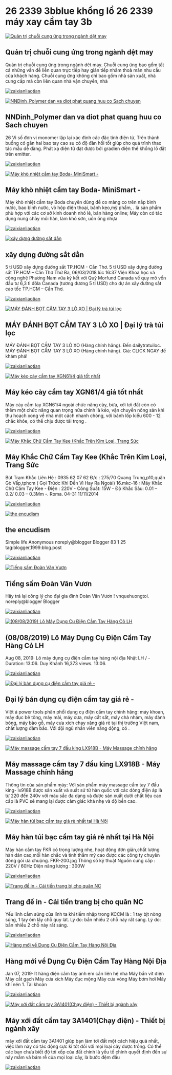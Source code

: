 # 26 2339 3bblue khổng lồ 26 2339 máy xay cầm tay 3b
<a href="https://mnn.zoosnet.net/LR/Chatpre.aspx?id=MNN94995150&p=https://topgrinding.com/" target="_blank">![Quản trị chuỗi cung ứng trong ngành dệt may](https://github.com/technlg/images/blob/main/44.jpg)</a>
## Quản trị chuỗi cung ứng trong ngành dệt may
Quản trị chuỗi cung ứng trong ngành dêt may. Chuỗi cung ứng bao gồm tất cả những vấn đề liên quan trực tiếp hay gián tiếp nhằm thoả mãn nhu cầu của khách hàng. Chuỗi cung ứng không chỉ bao gồm nhà sản xuất, nhà cung cấp mà còn liên quan nhà vận chuyển, nhà
<a href="https://mnn.zoosnet.net/LR/Chatpre.aspx?id=MNN94995150&p=https://topgrinding.com/" target="_blank"><img src="https://github.com/technlg/images/raw/main/chat11.jpg" alt="zaixianliaotian"/></a><a href="//whatsapp.shibangsoft.com/WhatsApp.php" ><img src="https://github.com/technlg/images/raw/main/chat11.png" alt=""></a>
<a href="https://mnn.zoosnet.net/LR/Chatpre.aspx?id=MNN94995150&p=https://topgrinding.com/" target="_blank">![NNDinh_Polymer dan va diot phat quang huu co Sach chuyen ](https://github.com/technlg/images/blob/main/10.jpg)</a>
## NNDinh_Polymer dan va diot phat quang huu co Sach chuyen 
26 Vì số đơn vị monomer lặp lại xác định các đặc tính điện tử,  Trên thành buồng có gắn hai bao tay cao su có độ đàn hồi tốt giúp cho quá trình thao tác mẫu dễ dàng.  Phát xạ điện tử đạt được bởi gradien điện thế khổng lồ đặt trên emitter.
<a href="https://mnn.zoosnet.net/LR/Chatpre.aspx?id=MNN94995150&p=https://topgrinding.com/" target="_blank"><img src="https://github.com/technlg/images/raw/main/chat11.jpg" alt="zaixianliaotian"/></a><a href="//whatsapp.shibangsoft.com/WhatsApp.php" ><img src="https://github.com/technlg/images/raw/main/chat11.png" alt=""></a>
<a href="https://mnn.zoosnet.net/LR/Chatpre.aspx?id=MNN94995150&p=https://topgrinding.com/" target="_blank">![Máy khò nhiệt cầm tay Boda- MiniSmart - ](https://github.com/technlg/images/blob/main/54.jpg)</a>
## Máy khò nhiệt cầm tay Boda- MiniSmart - 
Máy khò nhiệt cầm tay Boda chuyên dùng để co màng co trên nắp bình nước, bao bình nước, vỏ hộp điện thoại, bánh kẹo,mỹ phẩm, . là sản phẩm phù hợp với các cơ sở kinh doanh nhỏ lẻ, bán hàng online; Máy còn có tác dụng nung chảy mối hàn, làm khô sơn, uốn ống nhựa 
<a href="https://mnn.zoosnet.net/LR/Chatpre.aspx?id=MNN94995150&p=https://topgrinding.com/" target="_blank"><img src="https://github.com/technlg/images/raw/main/chat11.jpg" alt="zaixianliaotian"/></a><a href="//whatsapp.shibangsoft.com/WhatsApp.php" ><img src="https://github.com/technlg/images/raw/main/chat11.png" alt=""></a>
<a href="https://mnn.zoosnet.net/LR/Chatpre.aspx?id=MNN94995150&p=https://topgrinding.com/" target="_blank">![xây dựng đường sắt dằn](https://github.com/technlg/images/blob/main/40.jpg)</a>
## xây dựng đường sắt dằn
5 tỉ USD xây dựng đường sắt TP.HCM - Cần Thơ. 5 tỉ USD xây dựng đường sắt TP.HCM – Cần Thơ Thứ Ba, 06/03/2018 lúc 16:37 Viện Khoa học và công nghệ Phương Nam vừa ký kết với Quỹ Morfund Canada về quy mô vốn đầu tư 6,3 tỉ đôla Canada (tương đương 5 tỉ USD) cho dự án xây đường sắt cao tốc TP.HCM – Cần Thơ.
<a href="https://mnn.zoosnet.net/LR/Chatpre.aspx?id=MNN94995150&p=https://topgrinding.com/" target="_blank"><img src="https://github.com/technlg/images/raw/main/chat11.jpg" alt="zaixianliaotian"/></a><a href="//whatsapp.shibangsoft.com/WhatsApp.php" ><img src="https://github.com/technlg/images/raw/main/chat11.png" alt=""></a>
<a href="https://mnn.zoosnet.net/LR/Chatpre.aspx?id=MNN94995150&p=https://topgrinding.com/" target="_blank">![MÁY ĐÁNH BỌT CẦM TAY 3 LÒ XO | Đại lý trà túi lọc](https://github.com/technlg/images/blob/main/11.jpg)</a>
## MÁY ĐÁNH BỌT CẦM TAY 3 LÒ XO | Đại lý trà túi lọc
MÁY ĐÁNH BỌT CẦM TAY 3 LÒ XO (Hàng chính hãng). Đến dailytratuiloc. MÁY ĐÁNH BỌT CẦM TAY 3 LÒ XO (Hàng chính hãng). Giá: CLICK NGAY để khám phá!
<a href="https://mnn.zoosnet.net/LR/Chatpre.aspx?id=MNN94995150&p=https://topgrinding.com/" target="_blank"><img src="https://github.com/technlg/images/raw/main/chat11.jpg" alt="zaixianliaotian"/></a><a href="//whatsapp.shibangsoft.com/WhatsApp.php" ><img src="https://github.com/technlg/images/raw/main/chat11.png" alt=""></a>
<a href="https://mnn.zoosnet.net/LR/Chatpre.aspx?id=MNN94995150&p=https://topgrinding.com/" target="_blank">![Máy kéo cày cầm tay XGN61/4 giá tốt nhất](https://github.com/technlg/images/blob/main/12.jpg)</a>
## Máy kéo cày cầm tay XGN61/4 giá tốt nhất
Máy cày cầm tay XGN61/4 ngoài chức năng cày, bừa, xới tơi đất còn có thêm một chức năng quan trọng nữa chính là kéo, vận chuyển nông sản khi thu hoạch xong về nhà một cách nhanh chóng, với bánh lốp kiểu 600 - 12 chắc khỏe, có thể chịu được tải trọng .
<a href="https://mnn.zoosnet.net/LR/Chatpre.aspx?id=MNN94995150&p=https://topgrinding.com/" target="_blank"><img src="https://github.com/technlg/images/raw/main/chat11.jpg" alt="zaixianliaotian"/></a><a href="//whatsapp.shibangsoft.com/WhatsApp.php" ><img src="https://github.com/technlg/images/raw/main/chat11.png" alt=""></a>
<a href="https://mnn.zoosnet.net/LR/Chatpre.aspx?id=MNN94995150&p=https://topgrinding.com/" target="_blank">![Máy Khắc Chữ Cầm Tay Kee (Khắc Trên Kim Loại, Trang Sức ](https://github.com/technlg/images/blob/main/24.jpg)</a>
## Máy Khắc Chữ Cầm Tay Kee (Khắc Trên Kim Loại, Trang Sức 
Bút Trạm Khắc Liên Hệ : 0935 62 07 62 Đ/c : 275/70 Quang Trung,p10,quận Gò Vấp,tphcm ( Gọi Trứơc Khi Đến Vì Hay Ra Ngoài) 16.mkc-16 : Máy Khắc Chữ Cầm Tay Kee - Điện : 220V - Công Suất: 15W - Độ Khắc Sâu: 0.01 – 0.2/ 0.03 – 0.3Mm -. Roma. 04-31 11/11/2014
<a href="https://mnn.zoosnet.net/LR/Chatpre.aspx?id=MNN94995150&p=https://topgrinding.com/" target="_blank"><img src="https://github.com/technlg/images/raw/main/chat11.jpg" alt="zaixianliaotian"/></a><a href="//whatsapp.shibangsoft.com/WhatsApp.php" ><img src="https://github.com/technlg/images/raw/main/chat11.png" alt=""></a>
<a href="https://mnn.zoosnet.net/LR/Chatpre.aspx?id=MNN94995150&p=https://topgrinding.com/" target="_blank">![the encudism](https://github.com/technlg/images/blob/main/27.jpg)</a>
## the encudism
Simple life Anonymous noreply@blogger Blogger 83 1 25 tag:blogger,1999:blog.post 
<a href="https://mnn.zoosnet.net/LR/Chatpre.aspx?id=MNN94995150&p=https://topgrinding.com/" target="_blank"><img src="https://github.com/technlg/images/raw/main/chat11.jpg" alt="zaixianliaotian"/></a><a href="//whatsapp.shibangsoft.com/WhatsApp.php" ><img src="https://github.com/technlg/images/raw/main/chat11.png" alt=""></a>
<a href="https://mnn.zoosnet.net/LR/Chatpre.aspx?id=MNN94995150&p=https://topgrinding.com/" target="_blank">![Tiếng sấm Đoàn Văn Vươn](https://github.com/technlg/images/blob/main/20.jpg)</a>
## Tiếng sấm Đoàn Văn Vươn
Hãy trả lại công lý cho đại gia đình Đoàn Văn Vươn ! vnquehuongtoi. noreply@blogger Blogger 
<a href="https://mnn.zoosnet.net/LR/Chatpre.aspx?id=MNN94995150&p=https://topgrinding.com/" target="_blank"><img src="https://github.com/technlg/images/raw/main/chat11.jpg" alt="zaixianliaotian"/></a><a href="//whatsapp.shibangsoft.com/WhatsApp.php" ><img src="https://github.com/technlg/images/raw/main/chat11.png" alt=""></a>
<a href="https://mnn.zoosnet.net/LR/Chatpre.aspx?id=MNN94995150&p=https://topgrinding.com/" target="_blank">![(08/08/2019) Lô Máy Dụng Cụ Điện Cầm Tay Hàng Cỏ LH ](https://github.com/technlg/images/blob/main/33.jpg)</a>
## (08/08/2019) Lô Máy Dụng Cụ Điện Cầm Tay Hàng Cỏ LH 
Aug 08, 2019· Lô máy dụng cụ điện cầm tay hàng nội địa Nhật LH / - Duration: 13:06. Duy Khánh 16,373 views. 13:06.
<a href="https://mnn.zoosnet.net/LR/Chatpre.aspx?id=MNN94995150&p=https://topgrinding.com/" target="_blank"><img src="https://github.com/technlg/images/raw/main/chat11.jpg" alt="zaixianliaotian"/></a><a href="//whatsapp.shibangsoft.com/WhatsApp.php" ><img src="https://github.com/technlg/images/raw/main/chat11.png" alt=""></a>
<a href="https://mnn.zoosnet.net/LR/Chatpre.aspx?id=MNN94995150&p=https://topgrinding.com/" target="_blank">![Đại lý bán dụng cụ điện cầm tay giá rẻ - ](https://github.com/technlg/images/blob/main/34.jpg)</a>
## Đại lý bán dụng cụ điện cầm tay giá rẻ - 
Việt á power tools phân phối dụng cụ điện cầm tay chính hãng: máy khoan, máy đục bê tông, máy mài, máy cưa, máy cắt sắt, máy chà nhám, máy đánh bóng, máy bào gỗ, máy cưa xích chạy xăng giá rẻ tại thị trường Việt nam, chất lượng đảm bảo. Với đội ngũ nhân viên năng động, có .
<a href="https://mnn.zoosnet.net/LR/Chatpre.aspx?id=MNN94995150&p=https://topgrinding.com/" target="_blank"><img src="https://github.com/technlg/images/raw/main/chat11.jpg" alt="zaixianliaotian"/></a><a href="//whatsapp.shibangsoft.com/WhatsApp.php" ><img src="https://github.com/technlg/images/raw/main/chat11.png" alt=""></a>
<a href="https://mnn.zoosnet.net/LR/Chatpre.aspx?id=MNN94995150&p=https://topgrinding.com/" target="_blank">![Máy massage cầm tay 7 đầu king LX918B - Máy Massage chính hãng](https://github.com/technlg/images/blob/main/36.jpg)</a>
## Máy massage cầm tay 7 đầu king LX918B - Máy Massage chính hãng
Thông tin của sản phẩm máy: Với sản phẩm máy massage cầm tay 7 đầu king- lx918B được sản xuất và suất sứ từ hàn quốc với các dòng điện áp là từ 220 đến 240v với màu sắc đa dạng và được sản xuất dưới chất liệu cao cấp là PVC sẽ mang lại được cảm giác khá nhẹ và độ bền cao.
<a href="https://mnn.zoosnet.net/LR/Chatpre.aspx?id=MNN94995150&p=https://topgrinding.com/" target="_blank"><img src="https://github.com/technlg/images/raw/main/chat11.jpg" alt="zaixianliaotian"/></a><a href="//whatsapp.shibangsoft.com/WhatsApp.php" ><img src="https://github.com/technlg/images/raw/main/chat11.png" alt=""></a>
<a href="https://mnn.zoosnet.net/LR/Chatpre.aspx?id=MNN94995150&p=https://topgrinding.com/" target="_blank">![Máy hàn túi bạc cầm tay giá rẻ nhất tại Hà Nội ](https://github.com/technlg/images/blob/main/55.jpg)</a>
## Máy hàn túi bạc cầm tay giá rẻ nhất tại Hà Nội 
Máy hàn cầm tay FKR có trọng lượng nhẹ, hoạt động đơn giản,chất lượng hàn dán cao,mối hàn chắc và tính thẩm mỹ cao được các công ty chuyên đóng gói ưa chuộng. FKR-200.jpg Thông số kỹ thuật Nguồn cung cấp : 220V / 60Hz Điện năng lượng : 300W
<a href="https://mnn.zoosnet.net/LR/Chatpre.aspx?id=MNN94995150&p=https://topgrinding.com/" target="_blank"><img src="https://github.com/technlg/images/raw/main/chat11.jpg" alt="zaixianliaotian"/></a><a href="//whatsapp.shibangsoft.com/WhatsApp.php" ><img src="https://github.com/technlg/images/raw/main/chat11.png" alt=""></a>
<a href="https://mnn.zoosnet.net/LR/Chatpre.aspx?id=MNN94995150&p=https://topgrinding.com/" target="_blank">![Trang để in - Cải tiến trang bị cho quân NC](https://github.com/technlg/images/blob/main/41.jpg)</a>
## Trang để in - Cải tiến trang bị cho quân NC
Yếu lĩnh cầm súng của lính ta khi tiềm nhập trong KCCM là : 1 tay bịt nòng súng, 1 tay ôm lấy chỗ quy lát. Lý do: bắn nhiều 2 chỗ này rất sáng. Lý do: bắn nhiều 2 chỗ này rất sáng.
<a href="https://mnn.zoosnet.net/LR/Chatpre.aspx?id=MNN94995150&p=https://topgrinding.com/" target="_blank"><img src="https://github.com/technlg/images/raw/main/chat11.jpg" alt="zaixianliaotian"/></a><a href="//whatsapp.shibangsoft.com/WhatsApp.php" ><img src="https://github.com/technlg/images/raw/main/chat11.png" alt=""></a>
<a href="https://mnn.zoosnet.net/LR/Chatpre.aspx?id=MNN94995150&p=https://topgrinding.com/" target="_blank">![Hàng mới về Dụng Cụ Điện Cầm Tay Hàng Nội Địa ](https://github.com/technlg/images/blob/main/41.jpg)</a>
## Hàng mới về Dụng Cụ Điện Cầm Tay Hàng Nội Địa 
Jan 07, 2019· Ít hàng điện cầm tay anh em cần liên hệ nha Máy bắn vít điện Máy cắt gạch Máy cưa xích Máy đục mộng Máy cưa vòng Máy bơm hơi Máy khí nén 1. Tài khoản 
<a href="https://mnn.zoosnet.net/LR/Chatpre.aspx?id=MNN94995150&p=https://topgrinding.com/" target="_blank"><img src="https://github.com/technlg/images/raw/main/chat11.jpg" alt="zaixianliaotian"/></a><a href="//whatsapp.shibangsoft.com/WhatsApp.php" ><img src="https://github.com/technlg/images/raw/main/chat11.png" alt=""></a>
<a href="https://mnn.zoosnet.net/LR/Chatpre.aspx?id=MNN94995150&p=https://topgrinding.com/" target="_blank">![Máy xới đất cầm tay 3A1401(Chạy điện) - Thiết bị ngành xây ](https://github.com/technlg/images/blob/main/23.jpg)</a>
## Máy xới đất cầm tay 3A1401(Chạy điện) - Thiết bị ngành xây 
máy xới đất cầm tay 3A1401 giúp bạn làm tơi đất một cách hiệu quả nhất, việc làm này có tác động cực kì tốt đối với mọi loại cây được trồng. Có thể các bạn chưa biết độ tơi xốp của đất chính là yếu tố chính quyết định đến sự nảy mầm và bám rễ của mọi loại cây, là bước đệm đầu 
<a href="https://mnn.zoosnet.net/LR/Chatpre.aspx?id=MNN94995150&p=https://topgrinding.com/" target="_blank"><img src="https://github.com/technlg/images/raw/main/chat11.jpg" alt="zaixianliaotian"/></a><a href="//whatsapp.shibangsoft.com/WhatsApp.php" ><img src="https://github.com/technlg/images/raw/main/chat11.png" alt=""></a>
